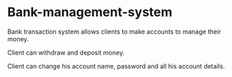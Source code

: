 # Bank-management-system

Bank transaction system allows clients to make accounts to manage their money.

Client can withdraw and deposit money.

Client can change his account name, password and all his account details.

